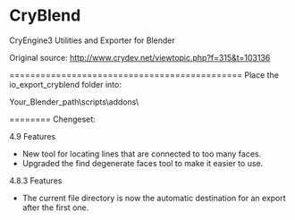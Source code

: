 CryBlend
========

CryEngine3 Utilities and Exporter for Blender


Original source: http://www.crydev.net/viewtopic.php?f=315&t=103136

=============================================
Place the io_export_cryblend folder into:

Your_Blender_path\scripts\addons\

========
Chengeset:

4.9 Features
* New tool for locating lines that are connected to too many faces.
* Upgraded the find degenerate faces tool to make it easier to use.

4.8.3 Features
* The current file directory is now the automatic destination for an export after the first one.
